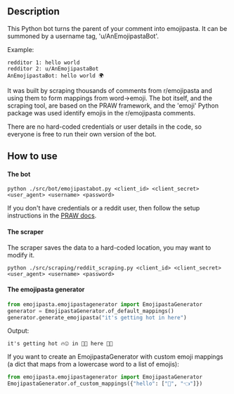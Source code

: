 ## Description
This Python bot turns the parent of your comment into emojipasta. It can be
summoned by a username tag, 'u/AnEmojipastaBot'.

Example:

```
redditor 1: hello world
redditor 2: u/AnEmojipastaBot
AnEmojipastaBot: hello world 🌍
```

It was built by scraping thousands of comments from r/emojipasta
and using them to form mappings from word->emoji. The bot itself,
and the scraping tool, are based on the PRAW framework, and the
'emoji' Python package was used identify emojis in the r/emojipasta
comments.

There are no hard-coded credentials or user details in the code, so
everyone is free to run their own version of the bot.

## How to use
#### The bot

```
python ./src/bot/emojipastabot.py <client_id> <client_secret> <user_agent> <username> <password>
```

If you don't have credentials or a reddit user, then follow the setup
instructions in the [PRAW docs](http://praw.readthedocs.io/en/latest/getting_started/quick_start.html).

#### The scraper
The scraper saves the data to a hard-coded location, you may want
to modify it.
```
python ./src/scraping/reddit_scraping.py <client_id> <client_secret> <user_agent> <username> <password>
```

#### The emojipasta generator
```python
from emojipasta.emojipastagenerator import EmojipastaGenerator
generator = EmojipastaGenerator.of_default_mappings()
generator.generate_emojipasta("it's getting hot in here")
```
Output:
```
it's getting hot 🔥😍 in 🔽👏 here 💪👏
```

If you want to create an EmojipastaGenerator with custom emoji
mappings (a dict that maps from a lowercase word to a list
of emojis):
```python
from emojipasta.emojipastagenerator import EmojipastaGenerator
EmojipastaGenerator.of_custom_mappings({"hello": ["👋", "👈"]})
``` 